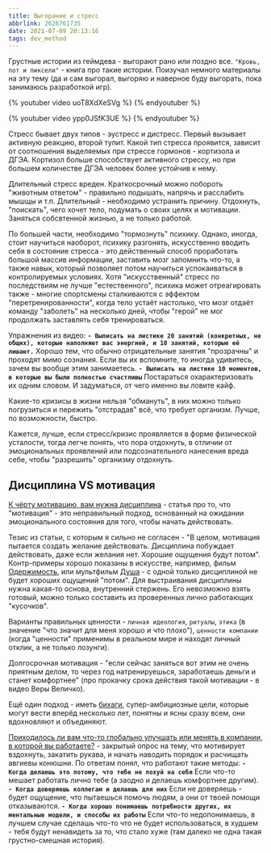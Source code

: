 ```yaml
---
title: Выгорание и стресс
abbrlink: 2626761735
date: 2021-07-09 20:13:16
tags: dev_method
---
```


Грустные истории из геймдева - выгорают рано или поздно все. `"Кровь, пот и пиксели"` - книга про такие истории. Поизучал немного материалы на эту тему (да и сам выгорал, выгоряю и наверное буду выгорать, пока занимаюсь разработкой игр).

{% youtuber video uoT8XdXeSVg %}
{% endyoutuber %}

{% youtuber video ypp0JSfK3UE %}
{% endyoutuber %}

Стресс бывает двух типов - эустресс и дистресс. Первый вызывает активную реакцию, второй тупит. Какой тип стресса проявится, зависит от соотношения выделяемых при стрессе гормонов - кортизола и ДГЭА. Кортизол больше способствует активного стрессу, но при большем количестве ДГЭА человек более устойчив к нему.

Длительный стресс вреден. Краткосрочный можно побороть "животным ответом" - правильно подышать, напрячь и расслабить мышщы и т.п. Длительный - необходимо устранить причину. Отдохнуть, "поискать", чего хочет тело, подумать о своих целях и мотивации. Заняться собсвтенной жизнью, а не только работой.

По большей части, необходимо "тормознуть" психику. Однако, иногда, стоит научиться наоборот, психику разгонять, искусственно вводить себя в состояние стресса - это действенный способ проработать большой массив информации, заставить мозг запомнить что-то, а также навык, который позволяет потом научиться успокаиваться в контролируемых условиях. Хотя "искусственный" стресс по последствиям не лучше "естественного", психика может отреагировать также - многие спортсмены сталкиваются с эффектом "перетренированности", когда тело устаёт настолько, что мозг отдаёт команду "заболеть" на несколько дней, чтобы "герой" не мог продолжать заставлять себя тренироваться.

Упражнения из видео:
**`- Выписать на листике 20 занятий (конкретных, не общих), которые наполняют вас энергией, и 10 занятий, которые её лишают.`**
Хорошо тем, что обычно отрицательные занятия "прозрачны" и проходят мимо сознания. Если вы их вспомните, то иногда удивитесь, зачем вы вообще этим занимаетесь.
**`- Выписать на листике 10 моментов, в которые вы были полностью счастливы`**
Постараться охарактеризовать их одним словом. И задуматься, от чего именно вы ловите кайф.

Какие-то кризисы в жизни нельзя "обмануть", в них можно только погрузиться и пережить "отстрадав" всё, что требует организм. Лучше, по возможности, быстро.

Кажется, лучше, если стресс/кризис проявляется в форме физической усталости, тогда легче понять, что пора отдохнуть, в отличии от эмоциональных проявлений или подсознательного нанесения вреда себе, чтобы "разрешить" организму отдохнуть.

## Дисциплина VS мотивация
[К чёрту мотивацию, вам нужна дисциплина](https://habr.com/ru/post/326904/) - статья про то, что "мотивация" - это неправильный подход, основанный на ожидании эмоционального состояния для того, чтобы начать действовать.

Тезис из статьи, с которым я сильно не согласен - "В целом, мотивация пытается создать желание действовать. Дисциплина побуждает действовать, даже если желания нет. Хорошие ощущения будут потом". Контр-примеры хорошо показаны в искусстве, например, фильм [Одержимость](https://www.kinopoisk.ru/film/725190/), или мультфильм [Душа](https://www.kinopoisk.ru/film/775273/) - с одной только дисциплиной не будет хороших ощущений "потом". Для выстраивания дисциплины нужна какая-то основа, внутренний стержень. Его невозможно взять готовый, можно только составить из проверенных лично работающих "кусочков".

Варианты правильных ценности - `личная идеология`, `ритуалы`, `этика` (в значение "что значит для меня хорошо и что плохо"), `ценности компании` (когда "ценности" применимы в реальном мире и находят личный отклик, а не только лозунги).

Долгосрочная мотивация - "если сейчас заняться вот этим не очень приятным делом, то через год натренируешься, заработаешь деньги и станет комфортнее" (про прокачку срока действия такой мотивации - в видео Веры Величко).

Ещё один подход - иметь [бихаги](https://fin-plan.org/blog/slovar-finansovykh-terminov/bikhagi/), супер-амбициозные цели, которые могут вести вперёд несколько лет, понятны и ясны сразу всем, они вдохновляют и объединяют.

[Приходилось ли вам что-то глобально улучшать или менять в компании, в которой вы работаете?](https://vas3k.club/question/10697/) - закрытый опрос на тему, что мотивирует вздохнуть, закатить рукава, и начать наводить порядок и расчищать авгиевы конюшни.
По ответам понял, что работают такие методы:
**`- Когда делаешь это потому, что тебе не похуй на себя`**
Если что-то мешает работать лично тебе (а заодно и делаешь комфортнее другим).
**`- Когда доверяешь коллегам и делаешь для них`**
Если не доверяешь - будет ощущение, что пытаешься помочь людям, а они от твоей помощи отказываются.
**`- Когда хорошо понимаешь потребности других, их ментальные модели, и способы их работы`**
 Если что-то недопонимаешь, в лучшем случае сделашь что-то что не будет использоваться, в худшем - тебя будут ненавидеть за то, что стало хуже (там далеко не одна такая грустно-смешная история).




